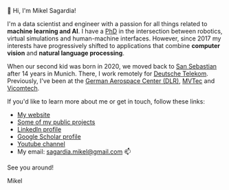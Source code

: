 :wave: Hi, I'm Mikel Sagardia!

I'm a data scientist and engineer with a passion for all things related to **machine learning and AI**. I have a [PhD](https://elib.dlr.de/132879/) in the intersection between robotics, virtual simulations and human-machine interfaces. However, since 2017 my interests have progressively shifted to applications that combine **computer vision** and **natural language processing**.

When our second kid was born in 2020, we moved back to [San Sebastian](https://en.wikipedia.org/wiki/San_Sebastián) after 14 years in Munich. There, I work remotely for [Deutsche Telekom](https://www.telekom.com). Previously, I've been at the [German Aerospace Center (DLR)](https://www.dlr.de/rm/en/desktopdefault.aspx/tabid-8017), [MVTec](https://www.mvtec.com) and [Vicomtech](https://www.vicomtech.org/en).

If you'd like to learn more about me or get in touch, follow these links:

- [My website](https://mikelsagardia.io)
- [Some of my public projects](https://github.com/mxagar/project_compilation)
- [LinkedIn profile](https://www.linkedin.com/in/mikel-sagardia/)
- [Google Scholar profile](https://scholar.google.com/citations?user=DAP30jYAAAAJ)
- [Youtube channel](https://www.youtube.com/c/MikelSagardia)
- My email: sagardia.mikel@gmail.com :mailbox:

See you around!

Mikel
